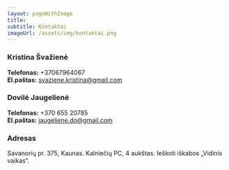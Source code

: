 ```yaml
---
layout: pageWithImage
title:
subtitle: Kontaktai
imageUrl: /assets/img/kontaktai.png
---
```


### Kristina Švažienė
<strong>Telefonas:</strong> +37067964067<br>
<strong>El.paštas:</strong> svaziene.kristina@gmail.com

### Dovilė Jaugelienė
<strong>Telefonas:</strong> +370 655 20785<br>
<strong>El.paštas:</strong> jaugeliene.do@gmail.com

### Adresas
Savanorių pr. 375, Kaunas. Kalniečių PC, 4 aukštas. Ieškoti iškabos „Vidinis vaikas“.